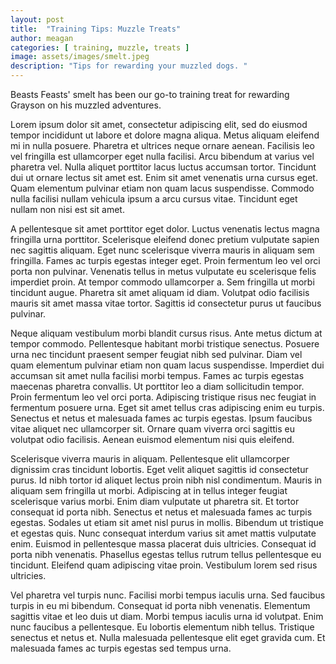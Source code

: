```yaml
---
layout: post
title:  "Training Tips: Muzzle Treats"
author: meagan
categories: [ training, muzzle, treats ]
image: assets/images/smelt.jpeg
description: "Tips for rewarding your muzzled dogs. "
---
```


Beasts Feasts' smelt has been our go-to training treat for rewarding Grayson on his muzzled adventures.

Lorem ipsum dolor sit amet, consectetur adipiscing elit, sed do eiusmod tempor incididunt ut labore et dolore magna aliqua. Metus aliquam eleifend mi in nulla posuere. Pharetra et ultrices neque ornare aenean. Facilisis leo vel fringilla est ullamcorper eget nulla facilisi. Arcu bibendum at varius vel pharetra vel. Nulla aliquet porttitor lacus luctus accumsan tortor. Tincidunt dui ut ornare lectus sit amet est. Enim sit amet venenatis urna cursus eget. Quam elementum pulvinar etiam non quam lacus suspendisse. Commodo nulla facilisi nullam vehicula ipsum a arcu cursus vitae. Tincidunt eget nullam non nisi est sit amet.

A pellentesque sit amet porttitor eget dolor. Luctus venenatis lectus magna fringilla urna porttitor. Scelerisque eleifend donec pretium vulputate sapien nec sagittis aliquam. Eget nunc scelerisque viverra mauris in aliquam sem fringilla. Fames ac turpis egestas integer eget. Proin fermentum leo vel orci porta non pulvinar. Venenatis tellus in metus vulputate eu scelerisque felis imperdiet proin. At tempor commodo ullamcorper a. Sem fringilla ut morbi tincidunt augue. Pharetra sit amet aliquam id diam. Volutpat odio facilisis mauris sit amet massa vitae tortor. Sagittis id consectetur purus ut faucibus pulvinar.

Neque aliquam vestibulum morbi blandit cursus risus. Ante metus dictum at tempor commodo. Pellentesque habitant morbi tristique senectus. Posuere urna nec tincidunt praesent semper feugiat nibh sed pulvinar. Diam vel quam elementum pulvinar etiam non quam lacus suspendisse. Imperdiet dui accumsan sit amet nulla facilisi morbi tempus. Fames ac turpis egestas maecenas pharetra convallis. Ut porttitor leo a diam sollicitudin tempor. Proin fermentum leo vel orci porta. Adipiscing tristique risus nec feugiat in fermentum posuere urna. Eget sit amet tellus cras adipiscing enim eu turpis. Senectus et netus et malesuada fames ac turpis egestas. Ipsum faucibus vitae aliquet nec ullamcorper sit. Ornare quam viverra orci sagittis eu volutpat odio facilisis. Aenean euismod elementum nisi quis eleifend.

Scelerisque viverra mauris in aliquam. Pellentesque elit ullamcorper dignissim cras tincidunt lobortis. Eget velit aliquet sagittis id consectetur purus. Id nibh tortor id aliquet lectus proin nibh nisl condimentum. Mauris in aliquam sem fringilla ut morbi. Adipiscing at in tellus integer feugiat scelerisque varius morbi. Enim diam vulputate ut pharetra sit. Et tortor consequat id porta nibh. Senectus et netus et malesuada fames ac turpis egestas. Sodales ut etiam sit amet nisl purus in mollis. Bibendum ut tristique et egestas quis. Nunc consequat interdum varius sit amet mattis vulputate enim. Euismod in pellentesque massa placerat duis ultricies. Consequat id porta nibh venenatis. Phasellus egestas tellus rutrum tellus pellentesque eu tincidunt. Eleifend quam adipiscing vitae proin. Vestibulum lorem sed risus ultricies.

Vel pharetra vel turpis nunc. Facilisi morbi tempus iaculis urna. Sed faucibus turpis in eu mi bibendum. Consequat id porta nibh venenatis. Elementum sagittis vitae et leo duis ut diam. Morbi tempus iaculis urna id volutpat. Enim nunc faucibus a pellentesque. Eu lobortis elementum nibh tellus. Tristique senectus et netus et. Nulla malesuada pellentesque elit eget gravida cum. Et malesuada fames ac turpis egestas sed tempus urna.
